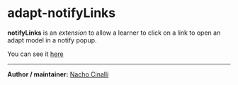 # adapt-notifyLinks  

**notifyLinks** is an *extension* to allow a learner to click on a link to open an adapt model in a notify popup.

You can see it [here](https://adaptlearning-no-core.web.app/#/id/eo-35)

----------------------------
**Author / maintainer:**  [Nacho Cinalli](https://github.com/nachocinalli/)    
